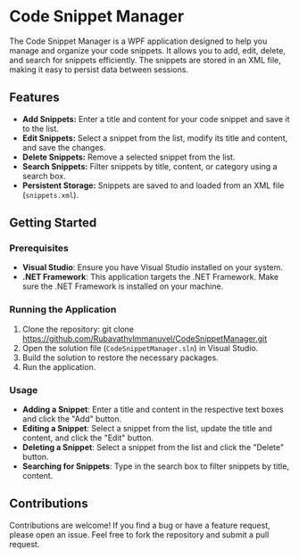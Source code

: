 # Code Snippet Manager
The Code Snippet Manager is a WPF application designed to help you manage and organize your code snippets. It allows you to add, edit, delete, and search for snippets efficiently. The snippets are stored in an XML file, making it easy to persist data between sessions.

## Features
- **Add Snippets:** Enter a title and content for your code snippet and save it to the list.
- **Edit Snippets:** Select a snippet from the list, modify its title and content, and save the changes.
- **Delete Snippets:** Remove a selected snippet from the list.
- **Search Snippets:** Filter snippets by title, content, or category using a search box.
- **Persistent Storage:** Snippets are saved to and loaded from an XML file (`snippets.xml`).


## Getting Started

### Prerequisites
- **Visual Studio**: Ensure you have Visual Studio installed on your system.
- **.NET Framework**: This application targets the .NET Framework. Make sure the .NET Framework is installed on your machine.

### Running the Application
1. Clone the repository: git clone https://github.com/RubavathyImmanuvel/CodeSnippetManager.git
2. Open the solution file (`CodeSnippetManager.sln`) in Visual Studio.
3. Build the solution to restore the necessary packages.
4. Run the application.

### Usage
- **Adding a Snippet**: Enter a title and content in the respective text boxes and click the "Add" button.
- **Editing a Snippet**: Select a snippet from the list, update the title and content, and click the "Edit" button.
- **Deleting a Snippet**: Select a snippet from the list and click the "Delete" button.
- **Searching for Snippets**: Type in the search box to filter snippets by title, content.

## Contributions
Contributions are welcome! If you find a bug or have a feature request, please open an issue. Feel free to fork the repository and submit a pull request.
